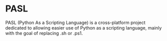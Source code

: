 # PASL
PASL (Python As a Scripting Language) is a cross-platform project dedicated to allowing easier use of Python as a scripting language, mainly with the goal of replacing .sh or .ps1.